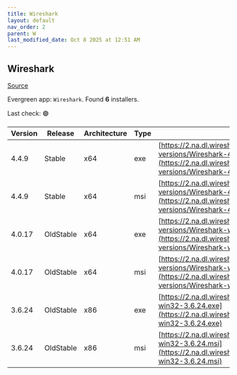 ```yaml
---
title: Wireshark
layout: default
nav_order: 2
parent: W
last_modified_date: Oct 8 2025 at 12:51 AM
---
```


## Wireshark

[Source](https://www.wireshark.org/#download)

Evergreen app: `Wireshark`. Found **6** installers.

Last check: 🟢

| Version | Release   | Architecture | Type | URI                                                                                                                                                        |
| ------- | --------- | ------------ | ---- | ---------------------------------------------------------------------------------------------------------------------------------------------------------- |
| 4.4.9   | Stable    | x64          | exe  | [https://2.na.dl.wireshark.org/win64/all-versions/Wireshark-4.4.9-x64.exe](https://2.na.dl.wireshark.org/win64/all-versions/Wireshark-4.4.9-x64.exe)       |
| 4.4.9   | Stable    | x64          | msi  | [https://2.na.dl.wireshark.org/win64/all-versions/Wireshark-4.4.9-x64.msi](https://2.na.dl.wireshark.org/win64/all-versions/Wireshark-4.4.9-x64.msi)       |
| 4.0.17  | OldStable | x64          | exe  | [https://2.na.dl.wireshark.org/win64/all-versions/Wireshark-win64-4.0.17.exe](https://2.na.dl.wireshark.org/win64/all-versions/Wireshark-win64-4.0.17.exe) |
| 4.0.17  | OldStable | x64          | msi  | [https://2.na.dl.wireshark.org/win64/all-versions/Wireshark-win64-4.0.17.msi](https://2.na.dl.wireshark.org/win64/all-versions/Wireshark-win64-4.0.17.msi) |
| 3.6.24  | OldStable | x86          | exe  | [https://2.na.dl.wireshark.org/win32/Wireshark-win32-3.6.24.exe](https://2.na.dl.wireshark.org/win32/Wireshark-win32-3.6.24.exe)                           |
| 3.6.24  | OldStable | x86          | msi  | [https://2.na.dl.wireshark.org/win32/Wireshark-win32-3.6.24.msi](https://2.na.dl.wireshark.org/win32/Wireshark-win32-3.6.24.msi)                           |
